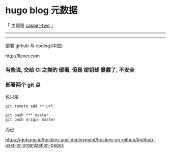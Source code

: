 # hugo blog 元数据

「 主题是 [casper-two](https://github.com/eueung/hugo-casper-two) 」

---

<!-- START doctoc -->
<!-- END doctoc -->

---

部署 github 与 coding{中国}

http://llever.com


### 有些说, 交给 CI 之类的 部署, 但是 密钥却 暴露了, 不安全

### 部署两个 git 点

也只是

```
git remote add ** url
```

```
git push *** master
git push origin master
```

而已

https://gohugo.io/hosting-and-deployment/hosting-on-github/#github-user-or-organization-pages